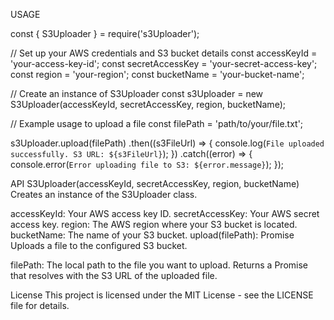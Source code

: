 USAGE


const { S3Uploader } = require('s3Uploader');

// Set up your AWS credentials and S3 bucket details
const accessKeyId = 'your-access-key-id';
const secretAccessKey = 'your-secret-access-key';
const region = 'your-region';
const bucketName = 'your-bucket-name';

// Create an instance of S3Uploader
const s3Uploader = new S3Uploader(accessKeyId, secretAccessKey, region, bucketName);

// Example usage to upload a file
const filePath = 'path/to/your/file.txt';

s3Uploader.upload(filePath)
  .then((s3FileUrl) => {
    console.log(`File uploaded successfully. S3 URL: ${s3FileUrl}`);
  })
  .catch((error) => {
    console.error(`Error uploading file to S3: ${error.message}`);
  });



API
S3Uploader(accessKeyId, secretAccessKey, region, bucketName)
Creates an instance of the S3Uploader class.

accessKeyId: Your AWS access key ID.
secretAccessKey: Your AWS secret access key.
region: The AWS region where your S3 bucket is located.
bucketName: The name of your S3 bucket.
upload(filePath): Promise<string>
Uploads a file to the configured S3 bucket.

filePath: The local path to the file you want to upload.
Returns a Promise that resolves with the S3 URL of the uploaded file.




License
This project is licensed under the MIT License - see the LICENSE file for details.





